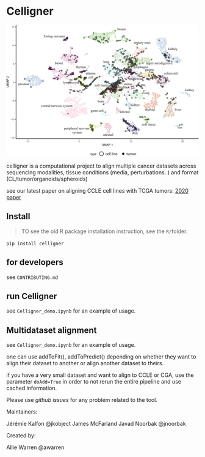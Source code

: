 # Celligner

![](docs/typical_celligner.webp)

celligner is a computational project to align multiple cancer datasets across sequencing modalities, tissue conditions (media, perturbations..) and format (CL/tumor/organoids/spheroids)

see our latest paper on aligning CCLE cell lines with TCGA tumors:
[2020 paper](https://www.nature.com/articles/s41467-020-20294-x)


## Install

> TO see the old R package installation instruction, see the `R/`folder.

`pip install celligner`

## for developers

see `CONTRIBUTING.md`

## run Celligner

see `Celligner_demo.ipynb` for an example of usage.
  
## Multidataset alignment

see `Celligner_demo.ipynb` for an example of usage.

one can use addToFit(), addToPredict() depending on whether they want to align their dataset to another or align another dataset to theirs.

if you have a very small dataset and want to align to CCLE or CGA, use the parameter `doAdd=True` in order to not rerun the entire pipeline and use cached information.


Please use _github issues_ for any problem related to the tool.

Maintainers:

Jérémie Kalfon @jkobject
James McFarland
Javad Noorbak @jnoorbak

Created by: 

Allie Warren @awarren

